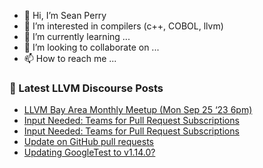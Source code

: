 - 👋 Hi, I’m Sean Perry
- 👀 I’m interested in compilers (c++, COBOL, llvm)
- 🌱 I’m currently learning ...
- 💞️ I’m looking to collaborate on ...
- 📫 How to reach me ...

<!---
s66perry/s66perry is a ✨ special ✨ repository because its `README.md` (this file) appears on your GitHub profile.
You can click the Preview link to take a look at your changes.
--->
### 📕 Latest LLVM Discourse Posts

<!-- DISCOURSE-LLVM:START -->
- [LLVM Bay Area Monthly Meetup &lpar;Mon Sep 25 ‘23 6pm&rpar;](https://discourse.llvm.org/t/llvm-bay-area-monthly-meetup-mon-sep-25-23-6pm/73431#post_1)
- [Input Needed: Teams for Pull Request Subscriptions](https://discourse.llvm.org/t/input-needed-teams-for-pull-request-subscriptions/73116?page=5#post_94)
- [Input Needed: Teams for Pull Request Subscriptions](https://discourse.llvm.org/t/input-needed-teams-for-pull-request-subscriptions/73116?page=5#post_93)
- [Update on GitHub pull requests](https://discourse.llvm.org/t/update-on-github-pull-requests/71540?page=7#post_130)
- [Updating GoogleTest to v1.14.0?](https://discourse.llvm.org/t/updating-googletest-to-v1-14-0/72973?page=2#post_32)
<!-- DISCOURSE-LLVM:END -->
